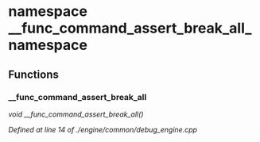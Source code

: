 # namespace __func_command_assert_break_all_namespace



## Functions

### __func_command_assert_break_all

*void __func_command_assert_break_all()*

*Defined at line 14 of ./engine/common/debug_engine.cpp*



